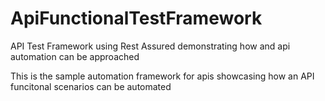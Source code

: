 # ApiFunctionalTestFramework
API Test Framework using Rest Assured demonstrating how and api automation can be approached 


This is the sample automation framework for apis showcasing how an API funcitonal scenarios can be automated 
